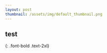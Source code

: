 ```yaml
---
layout: post
thumbnail: /assets/img/default_thumbnail.png
---
```


## test 
{: .font-bold .text-2xl}

